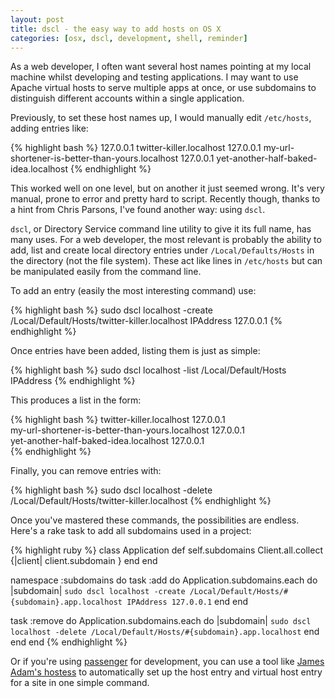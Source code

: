 ```yaml
---
layout: post
title: dscl - the easy way to add hosts on OS X
categories: [osx, dscl, development, shell, reminder]
---
```

As a web developer, I often want several host names pointing at my local machine whilst developing and testing applications.  I may want to use Apache virtual hosts to serve multiple apps at once, or use subdomains to distinguish different accounts within a single application.

Previously, to set these host names up, I would manually edit `/etc/hosts`, adding entries like:

{% highlight bash %}
127.0.0.1      twitter-killer.localhost
127.0.0.1      my-url-shortener-is-better-than-yours.localhost
127.0.0.1      yet-another-half-baked-idea.localhost
{% endhighlight %}

This worked well on one level, but on another it just seemed wrong.  It's very manual, prone to error and pretty hard to script.  Recently though, thanks to a hint from Chris Parsons, I've found another way: using `dscl`.

`dscl`, or Directory Service command line utility to give it its full name, has many uses.  For a web developer, the most relevant is probably the ability to add, list and create local directory entries under `/Local/Defaults/Hosts` in the directory (not the file system).  These act like lines in `/etc/hosts` but can be manipulated easily from the command line.

To add an entry (easily the most interesting command) use:

{% highlight bash %}
sudo dscl localhost -create /Local/Default/Hosts/twitter-killer.localhost IPAddress 127.0.0.1
{% endhighlight %}

Once entries have been added, listing them is just as simple:

{% highlight bash %}
sudo dscl localhost -list /Local/Default/Hosts IPAddress
{% endhighlight %}

This produces a list in the form:

{% highlight bash %}
twitter-killer.localhost                         127.0.0.1      
my-url-shortener-is-better-than-yours.localhost  127.0.0.1      
yet-another-half-baked-idea.localhost            127.0.0.1      
{% endhighlight %}

Finally, you can remove entries with:

{% highlight bash %}
sudo dscl localhost -delete /Local/Default/Hosts/twitter-killer.localhost
{% endhighlight %}

Once you've mastered these commands, the possibilities are endless.  Here's a rake task to add all subdomains used in a project:

{% highlight ruby %}
class Application
  def self.subdomains
    Client.all.collect {|client| client.subdomain }
  end
end

namespace :subdomains do
  task :add do
    Application.subdomains.each do |subdomain|
      `sudo dscl localhost -create /Local/Default/Hosts/#{subdomain}.app.localhost IPAddress 127.0.0.1`
    end
  end
  
  task :remove do
    Application.subdomains.each do |subdomain|
      `sudo dscl localhost -delete /Local/Default/Hosts/#{subdomain}.app.localhost`
    end
  end
end
{% endhighlight %}

Or if you're using [passenger](http://www.modrails.com/) for development, you can use a tool like [James Adam's hostess](http://github.com/lazyatom/hostess/tree/master) to automatically set up the host entry and virtual host entry for a site in one simple command.

